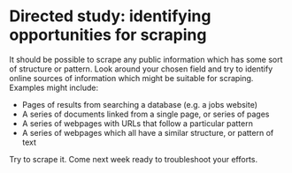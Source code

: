 # Directed study: identifying opportunities for scraping

It should be possible to scrape any public information which has some sort of structure or pattern. Look around your chosen field and try to identify online sources of information which might be suitable for scraping. Examples might include:

* Pages of results from searching a database (e.g. a jobs website)
* A series of documents linked from a single page, or series of pages
* A series of webpages with URLs that follow a particular pattern
* A series of webpages which all have a similar structure, or pattern of text

Try to scrape it. Come next week ready to troubleshoot your efforts.
